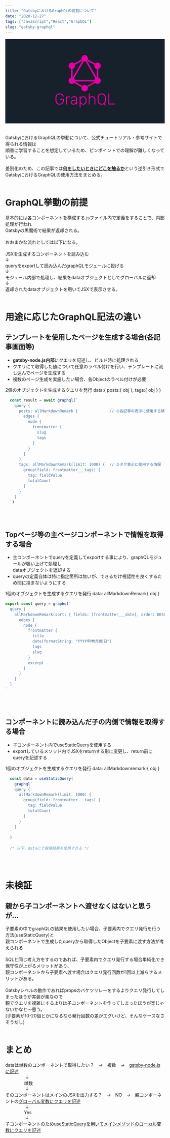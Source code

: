 ```yaml
---
title: "GatsbyにおけるGraphQLの役割について"
date: "2020-12-27"
tags: ["JavaScript","React","GraphQL"]
slug: "gatsby-graphql"
---
```


![a](../images/posts-image/2020-12-27.png)

<br>
GatsbyにおけるGraphQLの挙動について、公式チュートリアル・参考サイトで得られる情報は<br>
順番に学習することを想定しているため、ピンポイントでの理解が難しくなっている。<br>
<br>
差別化のため、この記事では<u><b>何をしたいときにどこを触るか</b></u>という逆引き形式で<br>
GatsbyにおけるGraphQLの使用方法をまとめる。
<br><br>

# GraphQL挙動の前提
基本的には各コンポーネントを構成する.jsファイル内で定義をすることで、内部処理が行われ<br>Gatsbyの黒魔術で結果が返却される。<br><br>
おおまかな流れとしては以下になる。<br>
<br>
JSXを生成するコンポーネントを読み込む<br>
↓<br>
queryをexportして読み込んだgraphQLモジュールに投げる<br>
↓<br>
モジュール内部で処理し、結果をdataオブジェクトとしてグローバルに返却<br>
↓<br>
返却されたdataオブジェクトを用いてJSXで表示させる。<br>
<br>

# 用途に応じたGraphQL記法の違い

## テンプレートを使用したページを生成する場合(各記事画面等)
* **gatsby-node.js内部**にクエリを記述し、ビルド時に処理される<br>
* クエリにて取得した値について任意のラベル付けを行い、テンプレートに流し込んでページを生成する<br>
* 複数のページ生成を実施したい場合、各Objectのラベル付けが必要<br>

2個のオブジェクトを生成するクエリを発行 data:{ posts:{ obj }, tags:{ obj } }
<br>

```js
  const result = await graphql(`
    query {
      posts: allMarkdownRemark {              // ①各記事の表示に使用する情報
        edges {
          node {
            frontmatter {
              slug
              tags
            }
          }
        }
      }
      tags: allMarkdownRemark(limit: 1000) {  // ②タグ表示に使用する情報
        group(field: frontmatter___tags) {
          tag: fieldValue
          totalCount
        }
      }
    }
  `)
```
<br><br>

## Topページ等の主ページコンポーネントで情報を取得する場合
* 主コンポーネントでqueryを定義してexportする事により、graphQLモジュールが吸い上げて処理し<br>dataオブジェクトを返却する
* queryの定義自体は特に指定箇所は無いが、できるだけ視認性を良くするため間に挟まないようにする<br>

1個のオブジェクトを生成するクエリを発行 data: allMarkdownRemark{ obj }
<br>

```js
export const query = graphql`
  query {
    allMarkdownRemark(sort: { fields: [frontmatter___date], order: DESC }) {
      edges {
        node {
          frontmatter {
            title
            date(formatString: "YYYY年MM月DD日")
            tags
            slug
          }
          excerpt
        }
      }
    }
  }
`
```
<br><br>

## コンポーネントに読み込んだ子の内側で情報を取得する場合
* 子コンポーネント内でuseStaticQueryを使用する<br>
* exportしているメソッド内でJSXをreturnする形に変更し、return前にqueryを記述する<br>

1個のオブジェクトを生成するクエリを発行 data: allMarkdownremark:{ obj }
<br>

```js
  const data = useStaticQuery(
    graphql`
    query {
      allMarkdownRemark(limit: 1000) {
        group(field: frontmatter___tags) {
          tag: fieldValue
          totalCount
        }
      }
    }
  `
  )

  /* 以下、dataにて取得結果を使用できる */

```
<br><br>

# 未検証
## 親から子コンポーネントへ渡せなくはないと思うが…
子要素の中でgraphQLの結果を使用したい場合、子要素内でクエリ発行を行う方法(useStaticQuery)と<br>
親コンポーネントで生成したqueryから取得したObjectを子要素に渡す方法が考えられる<br>
<br>
SQLと同じ考え方をするのであれば、子要素内でクエリ発行する場合単純化でき保守性が上がるメリットがあり、<br>
親コンポーネントから子要素へ渡す場合はクエリ発行回数が1回以上減らせるメリットがある。<br>
<br>
Gatsbyレベルの動作であればpropsのバケツリレーをするよりクエリ発行してしまったほうが実装が楽なので<br>
親でクエリを複雑にするよりは子コンポーネントを作ってしまったほうが楽じゃないかなと～思う。<br>
(子要素が10-20個とかになるなら発行回数の差がエグいけど、そんなケースなさそうだし)
<br><br>

# まとめ
dataは単数のコンポーネントで取得したい？　→　複数　→　<u>gatsby-node.jsに記述</u><br>
&nbsp;&nbsp;&nbsp;&nbsp;&nbsp;&nbsp;&nbsp;&nbsp;&nbsp;&nbsp;&nbsp;&nbsp;&nbsp;&nbsp;&nbsp;&nbsp;↓<br>
&nbsp;&nbsp;&nbsp;&nbsp;&nbsp;&nbsp;&nbsp;&nbsp;&nbsp;&nbsp;&nbsp;&nbsp;&nbsp;&nbsp;&nbsp;単数<br>
&nbsp;&nbsp;&nbsp;&nbsp;&nbsp;&nbsp;&nbsp;&nbsp;&nbsp;&nbsp;&nbsp;&nbsp;&nbsp;&nbsp;&nbsp;&nbsp;↓<br>
そのコンポーネントはメインのJSXを出力する？　→　NO　→　親コンポーネントの<u>グローバル変数にクエリを記述</u><br>
&nbsp;&nbsp;&nbsp;&nbsp;&nbsp;&nbsp;&nbsp;&nbsp;&nbsp;&nbsp;&nbsp;&nbsp;&nbsp;&nbsp;&nbsp;&nbsp;↓<br>
&nbsp;&nbsp;&nbsp;&nbsp;&nbsp;&nbsp;&nbsp;&nbsp;&nbsp;&nbsp;&nbsp;&nbsp;&nbsp;&nbsp;&nbsp;Yes<br>
&nbsp;&nbsp;&nbsp;&nbsp;&nbsp;&nbsp;&nbsp;&nbsp;&nbsp;&nbsp;&nbsp;&nbsp;&nbsp;&nbsp;&nbsp;&nbsp;↓<br>
子コンポーネントのため<u>useStaticQueryを用いてメインメソッドのローカル変数にクエリを記述</u>